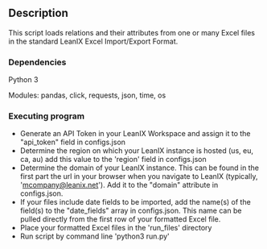 ## Description
This script loads relations and their attributes from one or many Excel files in the standard LeanIX Excel Import/Export Format.

### Dependencies

Python 3

Modules: pandas, click, requests, json, time, os

### Executing program


* Generate an API Token in your LeanIX Workspace and assign it to the "api_token" field in configs.json
* Determine the region on which your LeanIX instance is hosted (us, eu, ca, au) add this value to the 'region' field in configs.json
* Determine the domain of your LeanIX instance. This can be found in the first part the url in your browser when you navigate to LeanIX (typically, 'mcompany@leanix.net'). Add it to the "domain" attribute in configs.json.
* If your files include date fields to be imported, add the name(s) of the field(s) to the "date_fields" array in configs.json. This name can be pulled directly from the first row of your formatted Excel file. 
* Place your formatted Excel files in the 'run_files' directory
* Run script by command line 'python3 run.py'